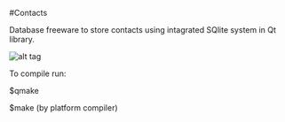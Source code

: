 #Contacts

Database freeware to store contacts using intagrated SQlite system in Qt library.

![alt tag](http://quadriproduction.org/media/img/app/contacts.png)

To compile run:

$qmake

$make (by platform compiler)
















